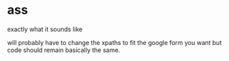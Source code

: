 # ass
exactly what it sounds like

will probably have to change the xpaths to fit the google form you want but code should remain basically the same.
